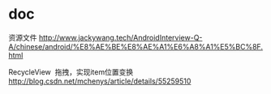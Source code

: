 # doc
资源文件  http://www.jackywang.tech/AndroidInterview-Q-A/chinese/android/%E8%AE%BE%E8%AE%A1%E6%A8%A1%E5%BC%8F.html

RecycleView  拖拽，实现item位置变换
http://blog.csdn.net/mchenys/article/details/55259510
